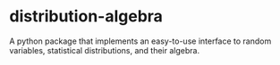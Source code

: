 # distribution-algebra
A python package that implements an easy-to-use interface to random variables, statistical distributions, and their algebra.
